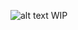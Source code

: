 ![alt text]([schematorLogo.png](https://github.com/rtrikha/schemator/blob/2bed2f2079b06c9fc817012059609bd6227dbca5/schematorLogo.png))
WIP
